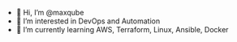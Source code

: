 - 👋 Hi, I’m @maxqube
- 👀 I’m interested in DevOps and Automation
- 🌱 I’m currently learning AWS, Terraform, Linux, Ansible, Docker


<!---
maxqube/maxqube is a ✨ special ✨ repository because its `README.md` (this file) appears on your GitHub profile.
You can click the Preview link to take a look at your changes.
--->
